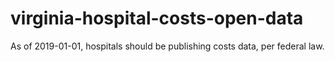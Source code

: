# virginia-hospital-costs-open-data
As of 2019-01-01, hospitals should be publishing costs data, per federal law.
